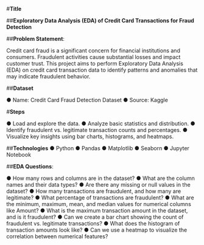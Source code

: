 #**Title**

##**Exploratory Data Analysis (EDA) of Credit Card Transactions for Fraud Detection**

##**Problem Statement**:

Credit card fraud is a significant concern for financial institutions and consumers. Fraudulent activities cause substantial losses and impact customer trust. This project aims to perform Exploratory Data Analysis (EDA) on credit card transaction data to identify patterns and anomalies that may indicate fraudulent behavior.

##**Dataset**

● Name: Credit Card Fraud Detection Dataset
● Source: Kaggle

#**Steps**

● Load and explore the data.
● Analyze basic statistics and distribution.
● Identify fraudulent vs. legitimate transaction counts and percentages.
● Visualize key insights using bar charts, histograms, and heatmaps.

##**Technologies**
● Python
● Pandas
● Matplotlib
● Seaborn
● Jupyter Notebook

##**EDA Questions**:

● How many rows and columns are in the dataset?
● What are the column names and their data types?
● Are there any missing or null values in the dataset?
● How many transactions are fraudulent, and how many are legitimate?
● What percentage of transactions are fraudulent?
● What are the minimum, maximum, mean, and median values for numerical columns like Amount?
● What is the maximum transaction amount in the dataset, and is it fraudulent?
● Can we create a bar chart showing the count of fraudulent vs. legitimate transactions?
● What does the histogram of transaction amounts look like?
● Can we use a heatmap to visualize the correlation between numerical features?
